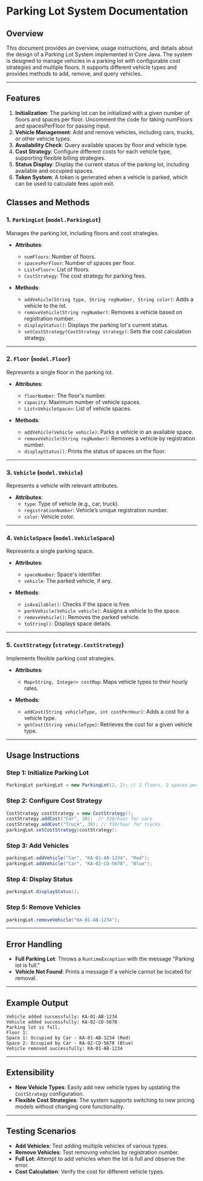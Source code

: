 # **Parking Lot System Documentation**

## **Overview**
This document provides an overview, usage instructions, and details about the design of a Parking Lot System implemented in Core Java. The system is designed to manage vehicles in a parking lot with configurable cost strategies and multiple floors. It supports different vehicle types and provides methods to add, remove, and query vehicles.

---

## **Features**
1. **Initialization**: The parking lot can be initialized with a given number of floors and spaces per floor. Uncomment the code for taking numFloors and spacesPerFloor for passing input.
2. **Vehicle Management**: Add and remove vehicles, including cars, trucks, or other vehicle types.
3. **Availability Check**: Query available spaces by floor and vehicle type.
4. **Cost Strategy**: Configure different costs for each vehicle type, supporting flexible billing strategies.
5. **Status Display**: Display the current status of the parking lot, including available and occupied spaces.
6. **Token System**: A token is generated when a vehicle is parked, which can be used to calculate fees upon exit.



## **Classes and Methods**

### 1. **`ParkingLot`** (`model.ParkingLot`)
Manages the parking lot, including floors and cost strategies.

- **Attributes**:
  - `numFloors`: Number of floors.
  - `spacesPerFloor`: Number of spaces per floor.
  - `List<Floor>`: List of floors.
  - `CostStrategy`: The cost strategy for parking fees.

- **Methods**:
  - `addVehicle(String type, String regNumber, String color)`: Adds a vehicle to the lot.
  - `removeVehicle(String regNumber)`: Removes a vehicle based on registration number.
  - `displayStatus()`: Displays the parking lot's current status.
  - `setCostStrategy(CostStrategy strategy)`: Sets the cost calculation strategy.

---

### 2. **`Floor`** (`model.Floor`)
Represents a single floor in the parking lot.

- **Attributes**:
  - `floorNumber`: The floor's number.
  - `capacity`: Maximum number of vehicle spaces.
  - `List<VehicleSpace>`: List of vehicle spaces.

- **Methods**:
  - `addVehicle(Vehicle vehicle)`: Parks a vehicle in an available space.
  - `removeVehicle(String regNumber)`: Removes a vehicle by registration number.
  - `displayStatus()`: Prints the status of spaces on the floor.

---

### 3. **`Vehicle`** (`model.Vehicle`)
Represents a vehicle with relevant attributes.

- **Attributes**:
  - `type`: Type of vehicle (e.g., car, truck).
  - `registrationNumber`: Vehicle’s unique registration number.
  - `color`: Vehicle color.

---

### 4. **`VehicleSpace`** (`model.VehicleSpace`)
Represents a single parking space.

- **Attributes**:
  - `spaceNumber`: Space's identifier.
  - `vehicle`: The parked vehicle, if any.

- **Methods**:
  - `isAvailable()`: Checks if the space is free.
  - `parkVehicle(Vehicle vehicle)`: Assigns a vehicle to the space.
  - `removeVehicle()`: Removes the parked vehicle.
  - `toString()`: Displays space details.

---

### 5. **`CostStrategy`** (`strategy.CostStrategy`)
Implements flexible parking cost strategies.

- **Attributes**:
  - `Map<String, Integer> costMap`: Maps vehicle types to their hourly rates.

- **Methods**:
  - `addCost(String vehicleType, int costPerHour)`: Adds a cost for a vehicle type.
  - `getCost(String vehicleType)`: Retrieves the cost for a given vehicle type.

---

## **Usage Instructions**

### Step 1: Initialize Parking Lot
```java
ParkingLot parkingLot = new ParkingLot(2, 2); // 2 floors, 2 spaces per floor
```

### Step 2: Configure Cost Strategy
```java
CostStrategy costStrategy = new CostStrategy();
costStrategy.addCost("Car", 20);  // ₹20/hour for cars
costStrategy.addCost("Truck", 30); // ₹30/hour for trucks
parkingLot.setCostStrategy(costStrategy);
```

### Step 3: Add Vehicles
```java
parkingLot.addVehicle("Car", "KA-01-AB-1234", "Red");
parkingLot.addVehicle("Car", "KA-02-CD-5678", "Blue");
```

### Step 4: Display Status
```java
parkingLot.displayStatus();
```

### Step 5: Remove Vehicles
```java
parkingLot.removeVehicle("KA-01-AB-1234");
```

---

## **Error Handling**
- **Full Parking Lot**: Throws a `RuntimeException` with the message "Parking lot is full."
- **Vehicle Not Found**: Prints a message if a vehicle cannot be located for removal.

---

## **Example Output**
```
Vehicle added successfully: KA-01-AB-1234
Vehicle added successfully: KA-02-CD-5678
Parking lot is full.
Floor 1:
Space 1: Occupied by Car - KA-01-AB-1234 (Red)
Space 2: Occupied by Car - KA-02-CD-5678 (Blue)
Vehicle removed successfully: KA-01-AB-1234
```

---

## **Extensibility**
- **New Vehicle Types**: Easily add new vehicle types by updating the `CostStrategy` configuration.
- **Flexible Cost Strategies**: The system supports switching to new pricing models without changing core functionality.

---

## **Testing Scenarios**
- **Add Vehicles**: Test adding multiple vehicles of various types.
- **Remove Vehicles**: Test removing vehicles by registration number.
- **Full Lot**: Attempt to add vehicles when the lot is full and observe the error.
- **Cost Calculation**: Verify the cost for different vehicle types.